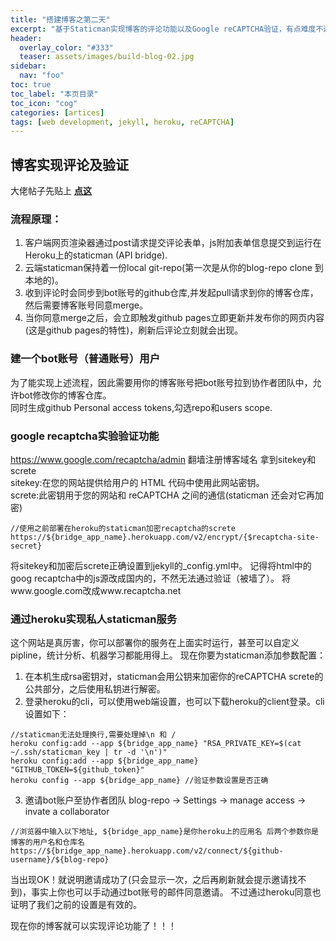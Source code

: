 ```yaml
---
title: "搭建博客之第二天"
excerpt: "基于Staticman实现博客的评论功能以及Google reCAPTCHA验证，有点难度不过当你实现后很有成就感哦！"
header:
  overlay_color: "#333"
  teaser: assets/images/build-blog-02.jpg
sidebar:
  nav: "foo"
toc: true
toc_label: "本页目录"
toc_icon: "cog"
categories: [artices]
tags: [web development, jekyll, heroku, reCAPTCHA]
---
```



## 博客实现评论及验证
大佬帖子先贴上 [**点这**](https://travisdowns.github.io/blog/2020/02/05/now-with-comments.html) <br />
### 流程原理：
1. 客户端网页渲染器通过post请求提交评论表单，js附加表单信息提交到运行在Heroku上的staticman (API bridge).
2. 云端staticman保持着一份local git-repo(第一次是从你的blog-repo clone 到本地的)。
3. 收到评论时会同步到bot账号的github仓库,并发起pull请求到你的博客仓库，然后需要博客账号同意merge。<br />
4. 当你同意merge之后，会立即触发github pages立即更新并发布你的网页内容(这是github pages的特性)，刷新后评论立刻就会出现。




### 建一个bot账号（普通账号）用户
为了能实现上述流程，因此需要用你的博客账号把bot账号拉到协作者团队中，允许bot修改你的博客仓库。 <br />
同时生成github Personal access tokens,勾选repo和users scope.

### google recaptcha实验验证功能
https://www.google.com/recaptcha/admin 翻墙注册博客域名 拿到sitekey和screte <br />
sitekey:在您的网站提供给用户的 HTML 代码中使用此网站密钥。<br />
screte:此密钥用于您的网站和 reCAPTCHA 之间的通信(staticman 还会对它再加密) <br />
```
//使用之前部署在heroku的staticman加密recaptcha的screte
https://${bridge_app_name}.herokuapp.com/v2/encrypt/{$recaptcha-site-secret}
```
将sitekey和加密后screte正确设置到jekyll的_config.yml中。
记得将html中的goog recaptcha中的js源改成国内的，不然无法通过验证（被墙了）。
将www.google.com改成www.recaptcha.net

### 通过heroku实现私人staticman服务
这个网站是真厉害，你可以部署你的服务在上面实时运行，甚至可以自定义pipline，统计分析、机器学习都能用得上。
现在你要为staticman添加参数配置：
1. 在本机生成rsa密钥对，staticman会用公钥来加密你的reCAPTCHA screte的公共部分，之后使用私钥进行解密。
2. 登录heroku的cli，可以使用web端设置，也可以下载heroku的client登录。cli设置如下：
```
//staticman无法处理换行,需要处理掉\n 和 /
heroku config:add --app ${bridge_app_name} "RSA_PRIVATE_KEY=$(cat ~/.ssh/staticman_key | tr -d '\n')"
heroku config:add --app ${bridge_app_name} "GITHUB_TOKEN=${github_token}"
heroku config --app ${bridge_app_name} //验证参数设置是否正确
```
3. 邀请bot账户至协作者团队 blog-repo -> Settings -> manage access -> invate a collaborator
```
//浏览器中输入以下地址, ${bridge_app_name}是你heroku上的应用名 后两个参数你是博客的用户名和仓库名
https://${bridge_app_name}.herokuapp.com/v2/connect/${github-username}/${blog-repo}
```
当出现OK！就说明邀请成功了(只会显示一次，之后再刷新就会提示邀请找不到)，事实上你也可以手动通过bot账号的邮件同意邀请。
不过通过heroku同意也证明了我们之前的设置是有效的。



现在你的博客就可以实现评论功能了！！！


